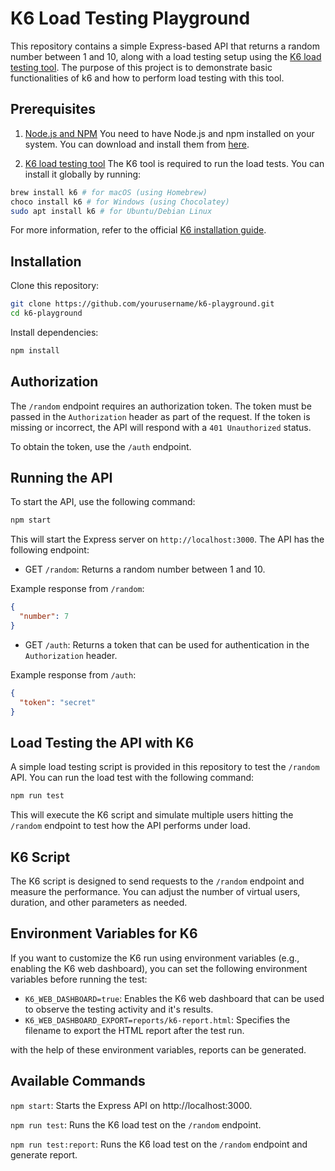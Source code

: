 # K6 Load Testing Playground

This repository contains a simple Express-based API that returns a random number between 1 and 10, along with a load testing setup using the [K6 load testing tool](https://k6.io/). The purpose of this project is to demonstrate basic functionalities of k6 and how to perform load testing with this tool.

## Prerequisites

1. [Node.js and NPM](https://nodejs.org/)
   You need to have Node.js and npm installed on your system. You can download and install them from [here](https://nodejs.org/).

2. [K6 load testing tool](https://k6.io/)
   The K6 tool is required to run the load tests. You can install it globally by running:

```bash
brew install k6 # for macOS (using Homebrew)
choco install k6 # for Windows (using Chocolatey)
sudo apt install k6 # for Ubuntu/Debian Linux
```

For more information, refer to the official [K6 installation guide](https://grafana.com/docs/k6/latest/set-up/install-k6/).

## Installation

Clone this repository:

```bash
git clone https://github.com/yourusername/k6-playground.git
cd k6-playground
```

Install dependencies:

```bash
npm install
```

## Authorization

The `/random` endpoint requires an authorization token. The token must be passed in the `Authorization` header as part of the request. If the token is missing or incorrect, the API will respond with a `401 Unauthorized` status.

To obtain the token, use the `/auth` endpoint.

## Running the API

To start the API, use the following command:

```bash
npm start
```

This will start the Express server on `http://localhost:3000`. The API has the following endpoint:

- GET `/random`: Returns a random number between 1 and 10.

Example response from `/random`:

```json
{
  "number": 7
}
```

- GET `/auth`: Returns a token that can be used for authentication in the `Authorization` header.

Example response from `/auth`:

```json
{
  "token": "secret"
}
```

## Load Testing the API with K6

A simple load testing script is provided in this repository to test the `/random` API. You can run the load test with the following command:

```bash
npm run test
```

This will execute the K6 script and simulate multiple users hitting the `/random` endpoint to test how the API performs under load.

## K6 Script

The K6 script is designed to send requests to the `/random` endpoint and measure the performance.
You can adjust the number of virtual users, duration, and other parameters as needed.

## Environment Variables for K6

If you want to customize the K6 run using environment variables (e.g., enabling the K6 web dashboard), you can set the following environment variables before running the test:

- `K6_WEB_DASHBOARD=true`: Enables the K6 web dashboard that can be used to observe the testing activity and it's results.
- `K6_WEB_DASHBOARD_EXPORT=reports/k6-report.html`: Specifies the filename to export the HTML report after the test run.

with the help of these environment variables, reports can be generated.

## Available Commands

`npm start`: Starts the Express API on http://localhost:3000.

`npm run test`: Runs the K6 load test on the `/random` endpoint.

`npm run test:report`: Runs the K6 load test on the `/random` endpoint and generate report.
